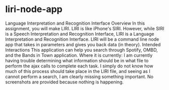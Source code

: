 # liri-node-app
Language Interpretation and Recognition Interface
Overview
In this assignment, you will make LIRI. LIRI is like iPhone's SIRI. However, while SIRI is a Speech Interpretation and Recognition Interface, LIRI is a Language Interpretation and Recognition Interface. LIRI will be a command line node app that takes in parameters and gives you back data (in theory).
Intended Interactions
This application can help you search through Spotify, OMBD, and the Bands in Town application.
Where it is currently:
I am currently having trouble determining what information should be in what file to perform the ajax calls to complete each task. I simply do not know how much of this process should take place in the LIRI file, and seeing as I cannot perform a search, I am clearly missing something important.
No screenshots are provided because nothing is happening.